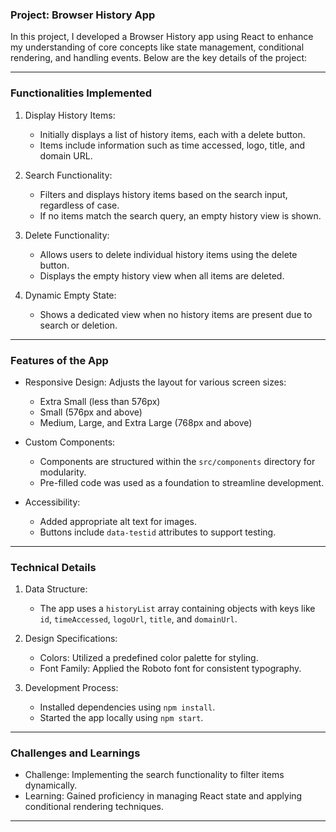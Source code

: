 ### Project: Browser History App

In this project, I developed a Browser History app using React to enhance my understanding of core concepts like state management, conditional rendering, and handling events. Below are the key details of the project:

---

### Functionalities Implemented
1. Display History Items:
   - Initially displays a list of history items, each with a delete button.
   - Items include information such as time accessed, logo, title, and domain URL.

2. Search Functionality:
   - Filters and displays history items based on the search input, regardless of case.
   - If no items match the search query, an empty history view is shown.

3. Delete Functionality:
   - Allows users to delete individual history items using the delete button.
   - Displays the empty history view when all items are deleted.

4. Dynamic Empty State:
   - Shows a dedicated view when no history items are present due to search or deletion.

---

### Features of the App
- Responsive Design: Adjusts the layout for various screen sizes:
  - Extra Small (less than 576px)
  - Small (576px and above)
  - Medium, Large, and Extra Large (768px and above)

- Custom Components:
  - Components are structured within the `src/components` directory for modularity.
  - Pre-filled code was used as a foundation to streamline development.

- Accessibility:
  - Added appropriate alt text for images.
  - Buttons include `data-testid` attributes to support testing.

---

### Technical Details
1. Data Structure:
   - The app uses a `historyList` array containing objects with keys like `id`, `timeAccessed`, `logoUrl`, `title`, and `domainUrl`.

2. Design Specifications:
   - Colors: Utilized a predefined color palette for styling.
   - Font Family: Applied the Roboto font for consistent typography.

3. Development Process:
   - Installed dependencies using `npm install`.
   - Started the app locally using `npm start`.

---

### Challenges and Learnings
- Challenge: Implementing the search functionality to filter items dynamically.
- Learning: Gained proficiency in managing React state and applying conditional rendering techniques.

---


